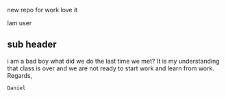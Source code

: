 new repo for work
love it

Iam user
## sub header
i am a bad boy
what did we do the last time we met?
	It is my understanding that class is over and we are not ready to start work and learn from work.
	Regards,

	Daniel
